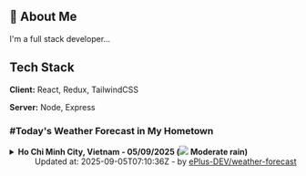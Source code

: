 ## 🚀 About Me
I'm a full stack developer...


## Tech Stack

**Client:** React, Redux, TailwindCSS

**Server:** Node, Express

### #Today's Weather Forecast in My Hometown



<details>
    <summary><b>Ho Chi Minh City, Vietnam - 05/09/2025 (<img src="https://cdn.weatherapi.com/weather/64x64/day/302.png" /> Moderate rain)</b>
    </summary>

    
<table>
    <tr>
        <th>Hour</th>
        <td>00:00</td><td>01:00</td><td>02:00</td><td>03:00</td><td>04:00</td><td>05:00</td><td>06:00</td><td>07:00</td><td>08:00</td><td>09:00</td><td>10:00</td><td>11:00</td><td>12:00</td><td>13:00</td><td>14:00</td><td>15:00</td><td>16:00</td><td>17:00</td><td>18:00</td><td>19:00</td><td>20:00</td><td>21:00</td><td>22:00</td><td>23:00</td>
    </tr>
    <tr>
        <th>Weather</th>
        <td><img src="https://cdn.weatherapi.com/weather/64x64/night/116.png"></img></td><td><img src="https://cdn.weatherapi.com/weather/64x64/night/176.png"></img></td><td><img src="https://cdn.weatherapi.com/weather/64x64/night/176.png"></img></td><td><img src="https://cdn.weatherapi.com/weather/64x64/night/143.png"></img></td><td><img src="https://cdn.weatherapi.com/weather/64x64/night/143.png"></img></td><td><img src="https://cdn.weatherapi.com/weather/64x64/night/143.png"></img></td><td><img src="https://cdn.weatherapi.com/weather/64x64/day/143.png"></img></td><td><img src="https://cdn.weatherapi.com/weather/64x64/day/116.png"></img></td><td><img src="https://cdn.weatherapi.com/weather/64x64/day/122.png"></img></td><td><img src="https://cdn.weatherapi.com/weather/64x64/day/353.png"></img></td><td><img src="https://cdn.weatherapi.com/weather/64x64/day/353.png"></img></td><td><img src="https://cdn.weatherapi.com/weather/64x64/day/353.png"></img></td><td><img src="https://cdn.weatherapi.com/weather/64x64/day/176.png"></img></td><td><img src="https://cdn.weatherapi.com/weather/64x64/day/353.png"></img></td><td><img src="https://cdn.weatherapi.com/weather/64x64/day/116.png"></img></td><td><img src="https://cdn.weatherapi.com/weather/64x64/day/353.png"></img></td><td><img src="https://cdn.weatherapi.com/weather/64x64/day/176.png"></img></td><td><img src="https://cdn.weatherapi.com/weather/64x64/day/356.png"></img></td><td><img src="https://cdn.weatherapi.com/weather/64x64/night/353.png"></img></td><td><img src="https://cdn.weatherapi.com/weather/64x64/night/116.png"></img></td><td><img src="https://cdn.weatherapi.com/weather/64x64/night/116.png"></img></td><td><img src="https://cdn.weatherapi.com/weather/64x64/night/116.png"></img></td><td><img src="https://cdn.weatherapi.com/weather/64x64/night/116.png"></img></td><td><img src="https://cdn.weatherapi.com/weather/64x64/night/116.png"></img></td>
    </tr>
    <tr>
        <th>Condition</th>
        <td width="200px">Partly Cloudy </td><td width="200px">Patchy rain nearby</td><td width="200px">Patchy rain nearby</td><td width="200px">Mist</td><td width="200px">Mist</td><td width="200px">Mist</td><td width="200px">Mist</td><td width="200px">Partly Cloudy </td><td width="200px">Overcast </td><td width="200px">Light rain shower</td><td width="200px">Light rain shower</td><td width="200px">Light rain shower</td><td width="200px">Patchy rain nearby</td><td width="200px">Light rain shower</td><td width="200px">Partly cloudy</td><td width="200px">Light rain shower</td><td width="200px">Patchy rain nearby</td><td width="200px">Moderate or heavy rain shower</td><td width="200px">Light rain shower</td><td width="200px">Partly Cloudy </td><td width="200px">Partly Cloudy </td><td width="200px">Partly Cloudy </td><td width="200px">Partly Cloudy </td><td width="200px">Partly Cloudy </td>
    </tr>
    <tr>
        <th>Temperature</th>
        <td>25.8 °C</td><td>25.6 °C</td><td>25.4 °C</td><td>25.2 °C</td><td>25.1 °C</td><td>24.9 °C</td><td>24.9 °C</td><td>26.2 °C</td><td>27.9 °C</td><td>29.4 °C</td><td>30.7 °C</td><td>31.5 °C</td><td>32.1 °C</td><td>32.2 °C</td><td>33.3 °C</td><td>31.3 °C</td><td>30.4 °C</td><td>28.7 °C</td><td>27.5 °C</td><td>27.2 °C</td><td>26.9 °C</td><td>26.5 °C</td><td>26.2 °C</td><td>26 °C</td>
    </tr>
    <tr>
        <th>Wind</th>
        <td>8.6 kph</td><td>8.6 kph</td><td>8.3 kph</td><td>7.2 kph</td><td>6.5 kph</td><td>6.5 kph</td><td>6.5 kph</td><td>8.3 kph</td><td>12.6 kph</td><td>13.7 kph</td><td>13.7 kph</td><td>14 kph</td><td>15.5 kph</td><td>16.9 kph</td><td>16.9 kph</td><td>18 kph</td><td>16.9 kph</td><td>15.5 kph</td><td>13.7 kph</td><td>11.5 kph</td><td>13.3 kph</td><td>12.6 kph</td><td>11.5 kph</td><td>11.9 kph</td>
    </tr>
</table>

</details>

<div align="right">
    Updated at: 2025-09-05T07:10:36Z - by <a target="_blank"
        href="https://github.com/ePlus-DEV/weather-forecast">ePlus-DEV/weather-forecast</a>
</div>